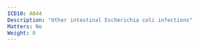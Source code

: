 ```yaml
---
ICD10: A044
Description: "Other intestinal Escherichia coli infections"
Matters: No
Weight: 0
---
```


